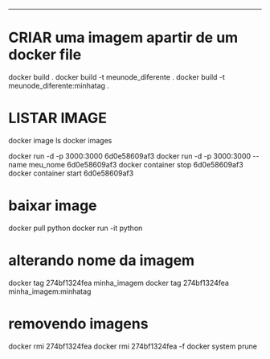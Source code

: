 -----
# CRIAR uma imagem apartir de um docker file
docker build .
docker build -t meunode_diferente .
docker build -t meunode_diferente:minhatag .

# LISTAR IMAGE
docker image ls
docker images


docker run -d -p 3000:3000 6d0e58609af3 
docker run -d -p 3000:3000 --name meu_nome 6d0e58609af3
docker container stop 6d0e58609af3
docker container start 6d0e58609af3


# baixar image
docker pull python
docker run -it python


# alterando nome da imagem
docker tag 274bf1324fea minha_imagem
docker tag 274bf1324fea minha_imagem:minhatag

# removendo imagens
docker rmi 274bf1324fea
docker rmi 274bf1324fea -f
docker system prune